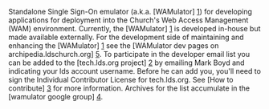 Standalone Single Sign-On emulator (a.k.a. [WAMulator] [1]) for developing applications for deployment into the Church's Web Access Management (WAM) environment. Currently, the [WAMulator] [1] is developed in-house but made available externally. For the development side of maintaining and enhancing the [WAMulator] [1] see the [WAMulator dev pages on archipedia.ldschurch.org] [5]. To participate in the developer email list you can be added to the [tech.lds.org project] [2] by emailing Mark Boyd and indicating your lds account username. Before he can add you, you'll need to sign the Individual Contributor License for tech.lds.org. See [How to contribute] [3] for more information. Archives for the list accumulate in the [wamulator google group] [4].


   [1]: http://tech.lds.org/wiki/WAMulator        "Wamulator"
   [2]: https://tech.lds.org/projects?controller=projects&view=project&Projectid=34 "wamulator tech project"
   [3]: https://tech.lds.org/contribute "contributing"
   [4]: https://groups.google.com/a/tech.lds.org/forum/#!forum/wamulator "wam google group location"
   [5]: https://archipedia.ldschurch.org/wiki/WAMulator_Dev "in-house development site"